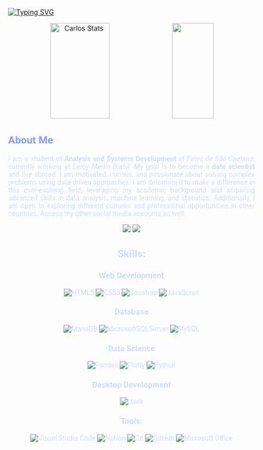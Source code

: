 

[![Typing SVG](https://readme-typing-svg.herokuapp.com?font=Belanosima&weight=400&size=40&duration=4700&pause=1000&color=849EFF&background=140A2200&center=true&vCenter=true&width=1000&lines=%E2%9C%A8Welcome+to+my+GitHub%E2%9C%A8;My+name+is+Carlos%2C+nice+to+meet+you!%F0%9F%98%84)](https://git.io/typing-svg)

<div align="center">  
  <img width="49%" height="195px" src="https://github-readme-stats.vercel.app/api?username=CarlosEAXimenes&show_icons=true&theme=tokyonight" alt="Carlos Stats" /> 
  <img width="41%" height="195px" src="https://github-readme-stats.vercel.app/api/top-langs/?username=CarlosEAXimenes&layout=donut&theme=tokyonight" />
</div>

<div style="font-family: 'Roboto', sans-serif; color: #D1DBFF">
<h2 style="color: #849EFF"> About Me </h2>
<p style="text-align: justify">
I am a student of <span style="font-weight: bold">Analysis and Systems Development</span> at <span style="font-style: italic">Fatec de São Caetano</span>, currently working at <span style="font-style: italic">Leroy Merlin Brasil</span>. My goal is to become a <span style="font-weight: bold">data scientist</span> and live abroad. I am motivated, curious, and passionate about solving complex problems using data-driven approaches. I am determined to make a difference in this ever-evolving field, leveraging my academic background and acquiring advanced skills in data analysis, machine learning, and statistics. Additionally, I am open to exploring different cultures and professional opportunities in other countries. Access my other social media accounts as well:</p>
<div style="text-align: center">
<a href="https://www.linkedin.com/in/carlos-edu-ximenes/" target="_blank"><img src="https://img.shields.io/badge/linkedin-%230077B5.svg?style=for-the-badge&logo=linkedin&logoColor=white"></a>
<a href="https://www.kaggle.com/carloseaximenes" target="_blank"><img src="https://img.shields.io/badge/Kaggle-035a7d?style=for-the-badge&logo=kaggle&logoColor=white"></a>


## Skills:
### Web Development
![HTML5](https://img.shields.io/badge/HTML5-E34F26?style=for-the-badge&logo=html5&logoColor=white)
![CSS3](https://img.shields.io/badge/CSS3-1572B6?style=for-the-badge&logo=css3&logoColor=white)
![Boostrap](https://img.shields.io/badge/Bootstrap-563D7C?style=for-the-badge&logo=bootstrap&logoColor=white)
![JavaScript](https://img.shields.io/badge/JavaScript-323330?style=for-the-badge&logo=javascript&logoColor=F7DF1E)

### Database
![MariaDB](https://img.shields.io/badge/MariaDB-003545?style=for-the-badge&logo=mariadb&logoColor=white)
![MicrosoftSQLServer](https://img.shields.io/badge/Microsoft%20SQL%20Server-CC2927?style=for-the-badge&logo=microsoft%20sql%20server&logoColor=white)
![MySQL](https://img.shields.io/badge/mysql-%2300f.svg?style=for-the-badge&logo=mysql&logoColor=white)

### Data Science
![Pandas](https://img.shields.io/badge/pandas-%23150458.svg?style=for-the-badge&logo=pandas&logoColor=white)
![Plotly](https://img.shields.io/badge/Plotly-%233F4F75.svg?style=for-the-badge&logo=plotly&logoColor=white)
![Python](https://img.shields.io/badge/Python-3776AB?style=for-the-badge&logo=python&logoColor=white)

### Desktop Development
![Java](https://img.shields.io/badge/Java-ED8B00?style=for-the-badge&logo=java&logoColor=white)

### Tools:
![Visual Studio Code](https://img.shields.io/badge/Visual%20Studio%20Code-0078d7.svg?style=for-the-badge&logo=visual-studio-code&logoColor=white)
![Notion](https://img.shields.io/badge/Notion-%23000000.svg?style=for-the-badge&logo=notion&logoColor=white)
![Git](https://img.shields.io/badge/git-%23F05033.svg?style=for-the-badge&logo=git&logoColor=white)
![GitHub](https://img.shields.io/badge/github-%23121011.svg?style=for-the-badge&logo=github&logoColor=white)
![Microsoft Office](https://img.shields.io/badge/Microsoft_Office-D83B01?style=for-the-badge&logo=microsoft-office&logoColor=white)


